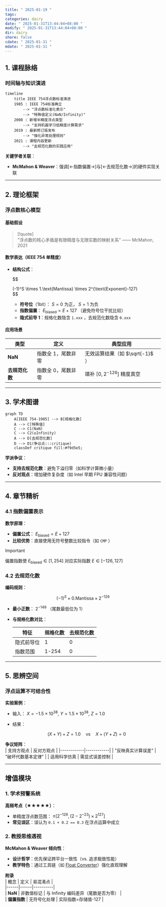 ```yaml
---
title: " 2025-01-19 "
tags: 
categories: dairy
date: " 2025-01-31T13:44:04+08:00 "
modify: " 2025-01-31T13:44:04+08:00 "
dir: dairy
share: false
cdate: " 2025-01-31 "
mdate: " 2025-01-31 "
---
```


## 1. 课程脉络  

### 时间轴与知识演进  

```mermaid  
timeline
    title IEEE 754浮点数标准演进  
    1985 : IEEE 754标准确立  
        --> "浮点数标准化表示"  
        --> "特殊值定义(NaN/Infinity)"  
    2008 : 新增半精度浮点类型  
        --> "支持机器学习低精度计算需求"  
    2019 : 最新修订版发布  
        --> "强化异常处理规则"  
    2021 : 课程内容更新  
        --> "去规范化数的实践应用"  
```  

**关键学者关联**：  
- **McMahon & Weaver**：强调[←指数偏置→]与[←去规范化数→]的硬件实现关联  

---

## 2. 理论框架  

### 浮点数核心模型  

#### 基础假设  

> [!quote]  
> "浮点数的核心矛盾是有限精度与无限实数的映射关系" —— McMahon, 2021  

#### 数学表达（IEEE 754 单精度）  

- **结构公式**：  

  $$

  (-1)^S \times 1.\text{Mantissa} \times 2^{\text{Exponent}-127}  
$$  

  - **符号位**（1bit）： $S=0$ 为正， $S=1$ 为负  
  - **指数偏置**： $E_{\text{biased}} = E + 127$ （避免符号位干扰比较）  
  - **隐式前导 1**：规格化数隐含 `1.xxx` ，去规范化数隐含 `0.xxx`  

#### 应用场景  

| 类型        | 定义         | 典型应用                    |     
| --------- | ---------- | ----------------------- | 
| **NaN**   | 指数全 1，尾数非零 | 无效运算结果（如 $\sqrt{-1}$ ）  |     
| **去规范化数** | 指数全 0，尾数非零 | 填补 $[0, 2^{-126}]$ 精度真空 |     

---

## 3. 学术图谱  

```mermaid  
graph TD  
    A[IEEE 754-1985] --> B[规格化数]  
    A --> C[特殊值]  
    C --> C1(NaN)  
    C --> C2(±Infinity)  
    A --> D[去规范化数]  
    D --> D1(争议点:::critique)  
    classDef critique fill:#f9d5e5;  
```  

**学派争议**：  
- **支持去规范化数**：避免下溢归零（如科学计算微小量）  
- **反对观点**：增加硬件复杂度（如 Intel 早期 FPU 兼容性问题）  

---

## 4. 章节精析  

### 4.1 指数偏置表示  

**数学原理**：  
- **偏置公式**： $E_{\text{biased}} = E + 127$  
- **比较优势**：直接使用无符号整数比较指令（如 `CMP` ）  

> [!important]  
> 偏置指数使 $E_{\text{biased}} \in [1,254]$ 对应实际指数 $E \in [-126,127]$  

### 4.2 去规范化数  

**编码规则**：  

$$
(-1)^S \times 0.\text{Mantissa} \times 2^{-126}  
$$  

- **最小正数**： $2^{-149}$ （尾数最低位为 1）  
- **与规格化数对比**：  

  | 特征 | 规格化数 | 去规范化数 |
  |-------|---------- |------------|
  | 隐式前导位 | 1  | 0 |
  | 指数范围 | 1-254 | 0 |

---

## 5. 思辨空间  

### 浮点运算不可结合性  

**实验案例**：  
- 输入： $X = -1.5 \times 10^{38},\ Y = 1.5 \times 10^{38},\ Z = 1.0$  
- 结果：  

  $$
  (X + Y) + Z = 1.0 \quad \text{vs} \quad X + (Y + Z) = 0  
$$  

**争议矩阵**：  
| 支持方观点 | 反对方观点 |
|------------|------------|
| "反映真实计算误差" | "破坏代数基本定律" |
| 适用科学仿真 | 需显式误差控制 |

---

## 增值模块  


### 1. 学术预警系统  
**高频考点（★★★★★）**：  
- 单精度浮点数范围： $±[2^{-126}, (2-2^{-23}) \times 2^{127}]$  
- **常见误区**：误认为 `0.1 + 0.2 == 0.3` 在浮点运算中成立  

### 2. 教授思维透视  
**McMahon & Weaver 倾向性**：  
- **设计哲学**：优先保证跨平台一致性（vs. 追求极致性能）  
- **教学特色**：通过工具链（如 [Float Converter](https://www.h-schmidt.net/FloatConverter/IEEE754.html)）强化直观理解  

**附录**  
| 概念 | 定义 | 易混淆点 |  
|------|------|----------|  
| **NaN** | 非数值标记 | 与 Infinity 编码差异（尾数是否为零） |  
| **偏置指数** | 无符号化处理 | 实际指数=存储值-127 |
